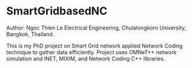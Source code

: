 # SmartGridbasedNC
Author: Ngoc Thien Le
Electrical Engineering, Chulalongkorn University, Bangkok, Thailand.

This is my PhD project on Smart Grid network applied Network Coding technique to gather data efficiently.
Project uses OMNeT++ network simulation and INET, MIXIM, and Network Coding C++ libraries.
